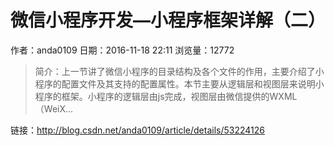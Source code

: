 # 微信小程序开发—小程序框架详解（二）
作者：anda0109
日期：2016-11-18 22:11
浏览量：12772
> 简介：上一节讲了微信小程序的目录结构及各个文件的作用，主要介绍了小程序的配置文件及其支持的配置属性。本节主要从逻辑层和视图层来说明小程序的框架。小程序的逻辑层由js完成，视图层由微信提供的WXML（WeiX...

 链接：http://blog.csdn.net/anda0109/article/details/53224126
